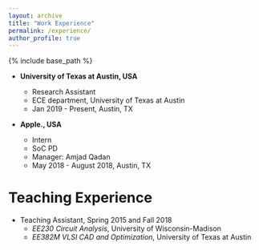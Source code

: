 ```yaml
---
layout: archive
title: "Work Experience"
permalink: /experience/
author_profile: true
---
```


{% include base_path %}


* **University of Texas at Austin, USA**
  * Research Assistant 
  * ECE department, University of Texas at Austin
  * Jan 2019 - Present, Austin, TX


* **Apple., USA**
  * Intern
  * SoC PD
  * Manager: Amjad Qadan
  * May 2018 - August 2018, Austin, TX


# Teaching Experience

* Teaching Assistant, Spring 2015 and Fall 2018
  * *EE230 Circuit Analysis*, University of Wisconsin-Madison
  * *EE382M VLSI CAD and Optimization*, University of Texas at Austin
